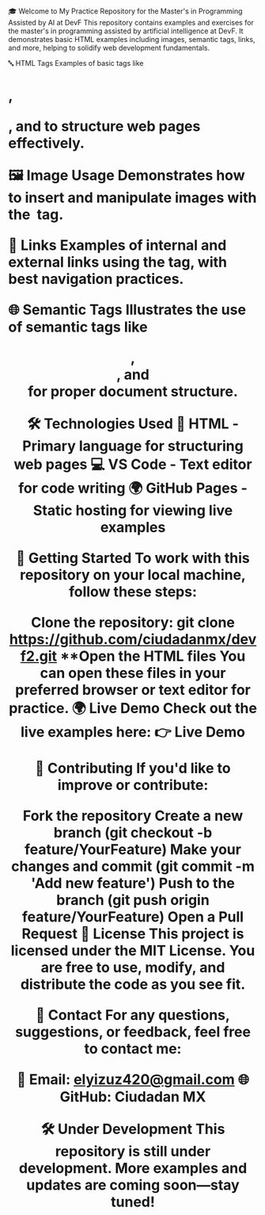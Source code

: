 🎓 Welcome to My Practice Repository for the Master's in Programming Assisted by AI at DevF
This repository contains examples and exercises for the master's in programming assisted by artificial intelligence at DevF. It demonstrates basic HTML examples including images, semantic tags, links, and more, helping to solidify web development fundamentals.

🔤 HTML Tags
Examples of basic tags like <h1>, <p>, and <a> to structure web pages effectively.

🖼️ Image Usage
Demonstrates how to insert and manipulate images with the <img> tag.

🔗 Links
Examples of internal and external links using the <a> tag, with best navigation practices.

🌐 Semantic Tags
Illustrates the use of semantic tags like <header>, <footer>, and <section> for proper document structure.

🛠️ Technologies Used
📄 HTML - Primary language for structuring web pages
💻 VS Code - Text editor for code writing
🌍 GitHub Pages - Static hosting for viewing live examples

🚧 Getting Started
To work with this repository on your local machine, follow these steps:

Clone the repository:
git clone https://github.com/ciudadanmx/devf2.git
**Open the HTML files You can open these files in your preferred browser or text editor for practice.
🌍 Live Demo
Check out the live examples here: 👉 Live Demo

🤝 Contributing
If you'd like to improve or contribute:

Fork the repository
Create a new branch (git checkout -b feature/YourFeature)
Make your changes and commit (git commit -m 'Add new feature')
Push to the branch (git push origin feature/YourFeature)
Open a Pull Request
📄 License
This project is licensed under the MIT License. You are free to use, modify, and distribute the code as you see fit.

💬 Contact
For any questions, suggestions, or feedback, feel free to contact me:

📧 Email: elyizuz420@gmail.com
🌐 GitHub: Ciudadan MX

🛠️ Under Development
This repository is still under development. More examples and updates are coming soon—stay tuned!
